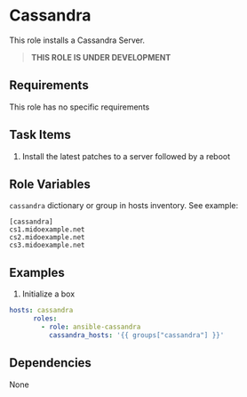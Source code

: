 # Cassandra

This role installs a Cassandra Server.

>__THIS ROLE IS UNDER DEVELOPMENT__

## Requirements

This role has no specific requirements

## Task Items

1. Install the latest patches to a server followed by a reboot

## Role Variables

`cassandra` dictionary or group in hosts inventory. See example:

    [cassandra]
    cs1.midoexample.net
    cs2.midoexample.net
    cs3.midoexample.net


## Examples

1. Initialize a box

```yaml
hosts: cassandra
      roles:
        - role: ansible-cassandra
          cassandra_hosts: '{{ groups["cassandra"] }}'
```

## Dependencies

None


